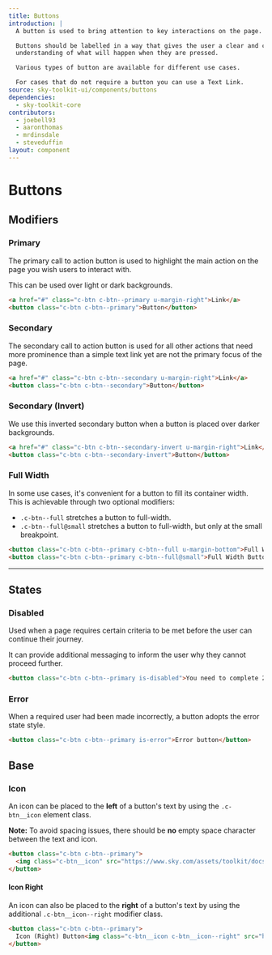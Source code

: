 ```yaml
---
title: Buttons
introduction: |
  A button is used to bring attention to key interactions on the page.

  Buttons should be labelled in a way that gives the user a clear and concise
  understanding of what will happen when they are pressed.

  Various types of button are available for different use cases.

  For cases that do not require a button you can use a Text Link.
source: sky-toolkit-ui/components/buttons
dependencies:
  - sky-toolkit-core
contributors:
  - joebell93
  - aaronthomas
  - mrdinsdale
  - steveduffin
layout: component
---
```


# Buttons

## Modifiers

### Primary

The primary call to action button is used to highlight the main action on the
page you wish users to interact with.

This can be used over light or dark backgrounds.

```html
<a href="#" class="c-btn c-btn--primary u-margin-right">Link</a>
<button class="c-btn c-btn--primary">Button</button>
```

### Secondary

The secondary call to action button is used for all other actions that need more prominence than a simple text link yet are not the primary focus of the page.

```html
<a href="#" class="c-btn c-btn--secondary u-margin-right">Link</a>
<button class="c-btn c-btn--secondary">Button</button>
```

### Secondary (Invert)

We use this inverted secondary button when a button is placed over darker
backgrounds.

```html { "theme": "dark" }
<a href="#" class="c-btn c-btn--secondary-invert u-margin-right">Link</a>
<button class="c-btn c-btn--secondary-invert">Button</button>
```

### Full Width

In some use cases, it's convenient for a button to fill its container width.
This is achievable through two optional modifiers:

  * `.c-btn--full` stretches a button to full-width.
  * `.c-btn--full@small` stretches a button to full-width, but only at the small
    breakpoint.

```html
<button class="c-btn c-btn--primary c-btn--full u-margin-bottom">Full Width Button</button>
<button class="c-btn c-btn--primary c-btn--full@small">Full Width Button (Small)</button>
```

---

## States

### Disabled

Used when a page requires certain criteria to be met before the user can
continue their journey.

It can provide additional messaging to inform the user why they cannot proceed
further.

```html
<button class="c-btn c-btn--primary is-disabled">You need to complete 2 fields</button>
```

### Error

When a required user had been made incorrectly, a button adopts the error state
style.

```html
<button class="c-btn c-btn--primary is-error">Error button</button>
```

## Base

### Icon

An icon can be placed to the **left** of a button's text by using the
`.c-btn__icon` element class.

**Note:** To avoid spacing issues, there should be **no** empty space character
between the text and icon.

```html
<button class="c-btn c-btn--primary">
  <img class="c-btn__icon" src="https://www.sky.com/assets/toolkit/docs/buttons/example.svg" alt="Example Icon" />Icon Button
</button>
```

#### Icon Right

An icon can also be placed to the **right** of a button's text by using the
additional `.c-btn__icon--right` modifier class.

```html
<button class="c-btn c-btn--primary">
  Icon (Right) Button<img class="c-btn__icon c-btn__icon--right" src="https://www.sky.com/assets/toolkit/docs/buttons/example.svg" alt="Example Icon" />
</button>
```
